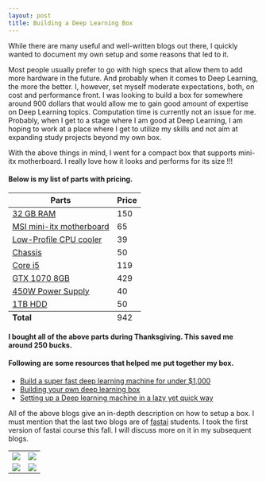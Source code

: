 ```yaml
---
layout: post
title: Building a Deep Learning Box
---
```


While there are many useful and well-written blogs out there, I quickly wanted to document my own setup and some reasons that led to it.

Most people usually prefer to go with high specs that allow them to add more hardware in the future. And probably when it comes to Deep Learning, the more the better. I, however, set myself moderate expectations, both, on cost and performance front. I was looking to build a box for somewhere around 900 dollars that would allow me to gain good amount of expertise on Deep Learning topics. Computation time is currently not an issue for me. Probably, when I get to a stage where I am good at Deep Learning, I am hoping to work at a place where I get to utilize my skills and not aim at expanding study projects beyond my own box.

With the above things in mind, I went for a compact box that supports mini-itx motherboard. I really love how it looks and performs for its size !!!

#### Below is my list of parts with pricing.

<table>
  <thead>
    <tr>
      <th>Parts</th>
      <th>Price</th>
    </tr>
  </thead>
  <tfoot>
  <tr>
  <td><strong>Total</strong></td>
  <td>942</td>
  </tr>
  </tfoot>
  <tbody>
  <tr>
    <td><a href="https://www.amazon.com/gp/product/B0123ZBPDA/ref=oh_aui_detailpage_o09_s00?ie=UTF8&psc=1">32 GB RAM</a></td>
    <td>150</td>
  </tr>
    <tr>
      <td><a href="https://www.amazon.com/gp/product/B01N4LCWJE/ref=oh_aui_detailpage_o06_s00?ie=UTF8&psc=1">MSI mini-itx motherboard</a></td>
      <td>65</td>
    </tr>
    <tr>
      <td><a href="https://www.amazon.com/gp/product/B009VCAJ7W/ref=oh_aui_detailpage_o08_s00?ie=UTF8&psc=1">Low-Profile CPU cooler</a></td>
      <td>39</td>
    </tr>
    <tr>
      <td><a href="https://www.amazon.com/gp/product/B015UDUAKG/ref=oh_aui_detailpage_o00_s00?ie=UTF8&psc=1">Chassis</a></td>
      <td>50</td>
    </tr>
    <tr>
    <td><a href="https://www.amazon.com/Intel-I5-6400-FC-LGA14C-Processor-BX80662I56400/dp/B010T6CG7E/ref=sr_1_9?s=electronics&ie=UTF8&qid=1514360851&sr=1-9&keywords=intel+core+i5">Core i5</a></td>
    <td>119</td>
    </tr>
    <tr>
    <td><a href="https://www.amazon.com/gp/product/B01KVZBNY0/ref=oh_aui_detailpage_o01_s00?ie=UTF8&psc=1">GTX 1070 8GB</a></td>
    <td>429</td>
    </tr>
    <tr>
    <td><a href="https://www.amazon.com/gp/product/B01F5LX55K/ref=oh_aui_detailpage_o01_s00?ie=UTF8&psc=1">450W Power Supply</a></td>
    <td>40</td>
    </tr>
    <tr>
    <td><a href="https://www.amazon.com/gp/product/B0088PUEPK/ref=oh_aui_detailpage_o01_s00?ie=UTF8&psc=1">1TB HDD</a></td>
    <td>50</td>
    </tr>
  </tbody>
</table>

<strong>I bought all of the above parts during Thanksgiving. This saved me around 250 bucks.</strong>

#### Following are some resources that helped me put together my box.

* [Build a super fast deep learning machine for under $1,000](https://www.oreilly.com/learning/build-a-super-fast-deep-learning-machine-for-under-1000)
* [Building your own deep learning box](https://towardsdatascience.com/building-your-own-deep-learning-box-47b918aea1eb)
* [Setting up a Deep learning machine in a lazy yet quick way](https://medium.com/impactai/setting-up-a-deep-learning-machine-in-a-lazy-yet-quick-way-be2642318850)

All of the above blogs give an in-depth description on how to setup a box. I must mention that the last two blogs are of [fastai](http://www.fast.ai/) students. I took the first version of fastai course this fall. I will discuss more on it in my subsequent blogs.

<table>
  <tbody>
    <tr>
      <td><img src="{{ site.baseurl }}/public/img/bolt1.img"></td>
      <td><img src="{{ site.baseurl }}/public/img/bolt2.img"></td>
    </tr>
    <tr>
      <td><img src="{{ site.baseurl }}/public/img/bolt3.img"></td>
      <td><img src="{{ site.baseurl }}/public/img/bolt4.img"></td>
    </tr>
  </tbody>
</table>
